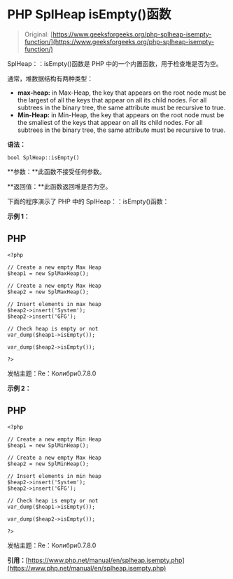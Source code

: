 # PHP SplHeap isEmpty()函数

> Original: [https://www.geeksforgeeks.org/php-splheap-isempty-function/](https://www.geeksforgeeks.org/php-splheap-isempty-function/)

SplHeap：：isEmpty()函数是 PHP 中的一个内置函数，用于检查堆是否为空。

通常，堆数据结构有两种类型：

*   **max-heap:** in Max-Heap, the key that appears on the root node must be the largest of all the keys that appear on all its child nodes. For all subtrees in the binary tree, the same attribute must be recursive to true.
*   **Min-Heap:** in Min-Heap, the key that appears on the root node must be the smallest of the keys that appear on all its child nodes. For all subtrees in the binary tree, the same attribute must be recursive to true.

**语法：**

```
bool SplHeap::isEmpty()
```

**参数：**此函数不接受任何参数。

**返回值：**此函数返回堆是否为空。

下面的程序演示了 PHP 中的 SplHeap：：isEmpty()函数：

**示例 1：**

## PHP

```
<?php 

// Create a new empty Max Heap 
$heap1 = new SplMaxHeap(); 

// Create a new empty Max Heap 
$heap2 = new SplMaxHeap(); 

// Insert elements in max heap
$heap2->insert('System'); 
$heap2->insert('GFG'); 

// Check heap is empty or not
var_dump($heap1->isEmpty());

var_dump($heap2->isEmpty());

?>
```

发帖主题：Re：Колибри0.7.8.0

**示例 2：**

## PHP

```
<?php 

// Create a new empty Min Heap 
$heap1 = new SplMinHeap(); 

// Create a new empty Max Heap 
$heap2 = new SplMinHeap(); 

// Insert elements in min heap
$heap2->insert('System'); 
$heap2->insert('GFG'); 

// Check heap is empty or not
var_dump($heap1->isEmpty());

var_dump($heap2->isEmpty());

?>
```

发帖主题：Re：Колибри0.7.8.0

**引用：**[https://www.php.net/manual/en/splheap.isempty.php](https://www.php.net/manual/en/splheap.isempty.php)